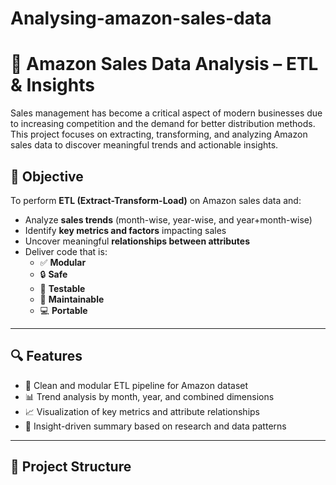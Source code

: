 # Analysing-amazon-sales-data
# 🛒 Amazon Sales Data Analysis – ETL & Insights

Sales management has become a critical aspect of modern businesses due to increasing competition and the demand for better distribution methods. This project focuses on extracting, transforming, and analyzing Amazon sales data to discover meaningful trends and actionable insights.

## 📌 Objective

To perform **ETL (Extract-Transform-Load)** on Amazon sales data and:
- Analyze **sales trends** (month-wise, year-wise, and year+month-wise)
- Identify **key metrics and factors** impacting sales
- Uncover meaningful **relationships between attributes**
- Deliver code that is:
  - ✅ **Modular**
  - 🔒 **Safe**
  - 🧪 **Testable**
  - 🔧 **Maintainable**
  - 💻 **Portable**

---

## 🔍 Features

- 🚀 Clean and modular ETL pipeline for Amazon dataset
- 📊 Trend analysis by month, year, and combined dimensions
- 📈 Visualization of key metrics and attribute relationships
- 🧠 Insight-driven summary based on research and data patterns

---

## 🧱 Project Structure


